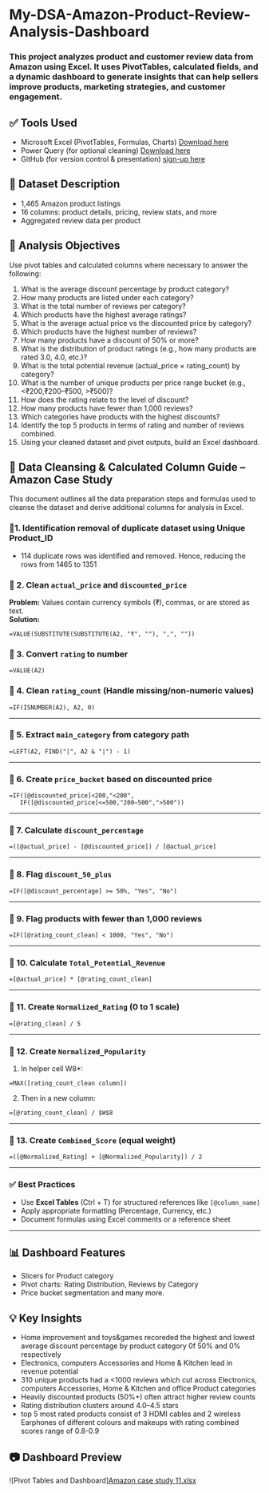 # My-DSA-Amazon-Product-Review-Analysis-Dashboard
### This project analyzes product and customer review data from Amazon using Excel. It uses PivotTables, calculated fields, and a dynamic dashboard to generate insights that can help sellers improve products, marketing strategies, and customer engagement. 

## ✅ Tools Used
- Microsoft Excel (PivotTables, Formulas, Charts) [Download here](https://www.microsoft.com)
- Power Query (for optional cleaning) [Download here](https://apps.microsoft.com/detail/9ntxr16hnw1t?launch=true&mode=full&hl=en-us&gl=ng&ocid=bingwebsearch)
- GitHub (for version control & presentation) [sign-up here](https://github.com/)
  
## 📂 Dataset Description
- 1,465 Amazon product listings
- 16 columns: product details, pricing, review stats, and more
- Aggregated review data per product

## 🎯 Analysis Objectives

Use pivot tables and calculated columns where necessary to answer the following: 
1. What is the average discount percentage by product category? 
2. How many products are listed under each category? 
3. What is the total number of reviews per category?  
4. Which products have the highest average ratings? 
5. What is the average actual price vs the discounted price by category? 
6. Which products have the highest number of reviews? 
7. How many products have a discount of 50% or more? 
8. What is the distribution of product ratings (e.g., how many products are rated 3.0, 4.0, etc.)? 
9. What is the total potential revenue (actual_price × rating_count) by category? 
10. What is the number of unique products per price range bucket (e.g., <₹200,₹200–₹500, >₹500)? 
11. How does the rating relate to the level of discount? 
12. How many products have fewer than 1,000 reviews? 
13. Which categories have products with the highest discounts? 
14. Identify the top 5 products in terms of rating and number of reviews combined.
15. Using your cleaned dataset and pivot outputs, build an Excel dashboard.

## 🧹 Data Cleansing & Calculated Column Guide – Amazon Case Study
This document outlines all the data preparation steps and formulas used to cleanse the dataset and derive additional columns for analysis in Excel.

### 🔧1. Identification removal of duplicate dataset using Unique Product_ID
- 114 duplicate rows was identified and removed. Hence, reducing the rows from 1465 to 1351
### 🔧 2. Clean `actual_price` and `discounted_price`
**Problem:** Values contain currency symbols (₹), commas, or are stored as text.  
**Solution:**
```excel
=VALUE(SUBSTITUTE(SUBSTITUTE(A2, "₹", ""), ",", ""))
```
### 🔧 3. Convert `rating` to number
```excel
=VALUE(A2)
```
### 🔧 4. Clean `rating_count` (Handle missing/non-numeric values)
```excel
=IF(ISNUMBER(A2), A2, 0)
```
---
### 🔧 5. Extract `main_category` from category path
```excel
=LEFT(A2, FIND("|", A2 & "|") - 1)
```
---
### 🔧 6. Create `price_bucket` based on discounted price
```excel
=IF([@discounted_price]<200,"<200",
   IF([@discounted_price]<=500,"200–500",">500"))
```
---
### 🔧 7. Calculate `discount_percentage`
```excel
=([@actual_price] - [@discounted_price]) / [@actual_price]
```
---
### 🔧 8. Flag `discount_50_plus`
```excel
=IF([@discount_percentage] >= 50%, "Yes", "No")
```
---
### 🔧 9. Flag products with fewer than 1,000 reviews
```excel
=IF([@rating_count_clean] < 1000, "Yes", "No")
```
---
### 🔧 10. Calculate `Total_Potential_Revenue`
```excel
=[@actual_price] * [@rating_count_clean]
```
---
### 🔧 11. Create `Normalized_Rating` (0 to 1 scale)
```excel
=[@rating_clean] / 5
```
---
### 🔧 12. Create `Normalized_Popularity`
1. In helper cell W8*:
```excel
=MAX([rating_count_clean column])
```
2. Then in a new column:
```excel
=[@rating_count_clean] / $W$8
```
---
### 🔧 13. Create `Combined_Score` (equal weight)
```excel
=([@Normalized_Rating] + [@Normalized_Popularity]) / 2
```
---
### ✅ Best Practices
- Use **Excel Tables** (Ctrl + T) for structured references like `[@column_name]`
- Apply appropriate formatting (Percentage, Currency, etc.)
- Document formulas using Excel comments or a reference sheet
---
## 📊 Dashboard Features
- Slicers for Product category    
- Pivot charts: Rating Distribution, Reviews by Category  
- Price bucket segmentation and many more.

## 💡 Key Insights
- Home improvement and toys&games recoreded the highest and lowest average discount percentage by product category 0f 50% and 0% respectively
- Electronics, computers Accessories and Home & Kitchen lead in revenue potential
-  310 unique products had a <1000 reviews which cut across Electronics, computers Accessories, Home & Kitchen and office Product categories
- Heavily discounted products (50%+) often attract higher review counts  
- Rating distribution clusters around 4.0–4.5 stars
- top 5 most rated products consist of 3 HDMI cables and 2 wireless Earphones of different colours and makeups with rating combined scores range of 0.8-0.9

## 📷 Dashboard Preview
![Pivot Tables and Dashboard][Amazon case study 11.xlsx](https://github.com/user-attachments/files/21066238/Amazon.case.study.11.xlsx)


